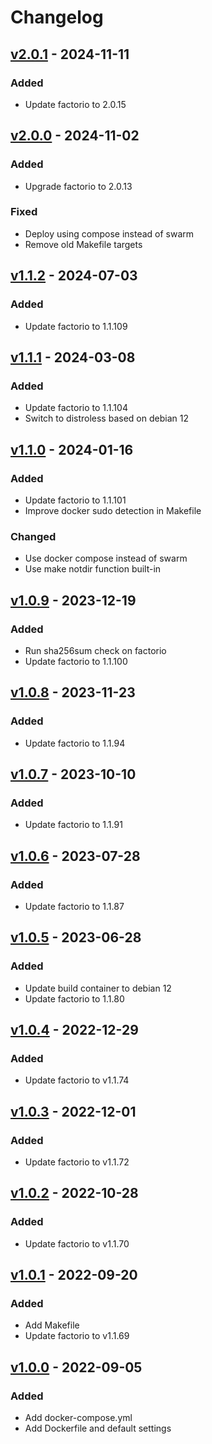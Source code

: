 # Changelog

## [v2.0.1](https://github.com/fboulnois/factorio-docker/compare/v2.0.0...v2.0.1) - 2024-11-11

### Added

* Update factorio to 2.0.15

## [v2.0.0](https://github.com/fboulnois/factorio-docker/compare/v1.1.2...v2.0.0) - 2024-11-02

### Added

* Upgrade factorio to 2.0.13

### Fixed

* Deploy using compose instead of swarm
* Remove old Makefile targets

## [v1.1.2](https://github.com/fboulnois/factorio-docker/compare/v1.1.1...v1.1.2) - 2024-07-03

### Added

* Update factorio to 1.1.109

## [v1.1.1](https://github.com/fboulnois/factorio-docker/compare/v1.1.0...v1.1.1) - 2024-03-08

### Added

* Update factorio to 1.1.104
* Switch to distroless based on debian 12

## [v1.1.0](https://github.com/fboulnois/factorio-docker/compare/v1.0.9...v1.1.0) - 2024-01-16

### Added

* Update factorio to 1.1.101
* Improve docker sudo detection in Makefile

### Changed

* Use docker compose instead of swarm
* Use make notdir function built-in

## [v1.0.9](https://github.com/fboulnois/factorio-docker/compare/v1.0.8...v1.0.9) - 2023-12-19

### Added

* Run sha256sum check on factorio
* Update factorio to 1.1.100

## [v1.0.8](https://github.com/fboulnois/factorio-docker/compare/v1.0.7...v1.0.8) - 2023-11-23

### Added

* Update factorio to 1.1.94

## [v1.0.7](https://github.com/fboulnois/factorio-docker/compare/v1.0.6...v1.0.7) - 2023-10-10

### Added

* Update factorio to 1.1.91

## [v1.0.6](https://github.com/fboulnois/factorio-docker/compare/v1.0.5...v1.0.6) - 2023-07-28

### Added

* Update factorio to 1.1.87

## [v1.0.5](https://github.com/fboulnois/factorio-docker/compare/v1.0.4...v1.0.5) - 2023-06-28

### Added

* Update build container to debian 12
* Update factorio to 1.1.80

## [v1.0.4](https://github.com/fboulnois/factorio-docker/compare/v1.0.3...v1.0.4) - 2022-12-29

### Added

* Update factorio to v1.1.74

## [v1.0.3](https://github.com/fboulnois/factorio-docker/compare/v1.0.2...v1.0.3) - 2022-12-01

### Added

* Update factorio to v1.1.72

## [v1.0.2](https://github.com/fboulnois/factorio-docker/compare/v1.0.1...v1.0.2) - 2022-10-28

### Added

* Update factorio to v1.1.70

## [v1.0.1](https://github.com/fboulnois/factorio-docker/compare/v1.0.0...v1.0.1) - 2022-09-20

### Added

* Add Makefile
* Update factorio to v1.1.69

## [v1.0.0](https://github.com/fboulnois/factorio-docker/releases/tag/v1.0.0) - 2022-09-05

### Added

* Add docker-compose.yml
* Add Dockerfile and default settings
